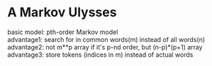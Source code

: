 # A Markov Ulysses
basic model: pth-order Markov model <br>
advantage1: search for in common words(m) instead of all words(n)<br>
advantage2: not m**p array if it's p-nd order, but (n-p)*(p+1) array <br>
advantage3: store tokens (indices in m) instead of actual words<br>
